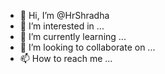 - 👋 Hi, I’m @HrShradha
- 👀 I’m interested in ...
- 🌱 I’m currently learning ...
- 💞️ I’m looking to collaborate on ...
- 📫 How to reach me ...

<!---
HrShradha/HrShradha is a ✨ special ✨ repository because its `README.md` (this file) appears on your GitHub profile.
You can click the Preview link to take a look at your changes.
--->
